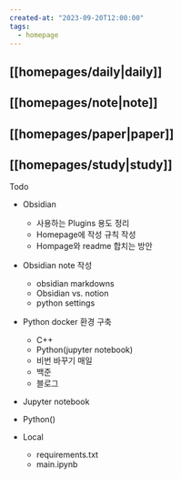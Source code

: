 ```yaml
---
created-at: "2023-09-20T12:00:00"
tags:
  - homepage
---
```

## [[homepages/daily|daily]]
## [[homepages/note|note]]
## [[homepages/paper|paper]]
## [[homepages/study|study]]

Todo
- Obsidian
	- 사용하는 Plugins 용도 정리
	- Homepage에 작성 규칙 작성
	- Hompage와 readme 합치는 방안
- Obsidian note 작성
	- obsidian markdowns 
	- Obsidian vs. notion
	- python settings
- Python docker 환경 구축
	- C++
	- Python(jupyter notebook)
	- 비번 바꾸기
매일
	- 백준
	- 블로그

- Jupyter notebook
- Python()

- Local
	- requirements.txt
	- main.ipynb